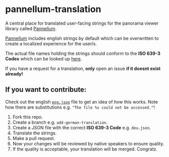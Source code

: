 # pannellum-translation
A central place for translated user-facing strings for the panorama viewer library called [Pannellum](https://github.com/mpetroff/pannellum).

[Pannellum](https://github.com/mpetroff/pannellum) includes english strings by default which can be overwritten to create a localized experience for the user/s.

The actual file names holding the strings should conform to the **ISO 639-3 Codes** which can be looked up [here](https://en.wikipedia.org/wiki/List_of_ISO_639-2_codes).

If you have a request for a translation, **only** open an issue **if it doesnt exist already!**

## If you want to contribute:

Check out the english [`eng.json`](https://github.com/DanielBiegler/pannellum-translation/blob/master/eng.json) file to get an idea of how this works.
Note how there are substitutions e.g. `"The file %s could not be accessed."`!

1. Fork this repo.
2. Create a branch e.g. `add-german-translation`.
3. Create a JSON file with the correct **ISO 639-3 Code** e.g. `deu.json`.
4. Translate the strings.
5. Make a pull request.
6. Now your changes will be reviewed by native speakers to ensure quality.
7. If the quality is acceptable, your translation will be merged. Congratz.